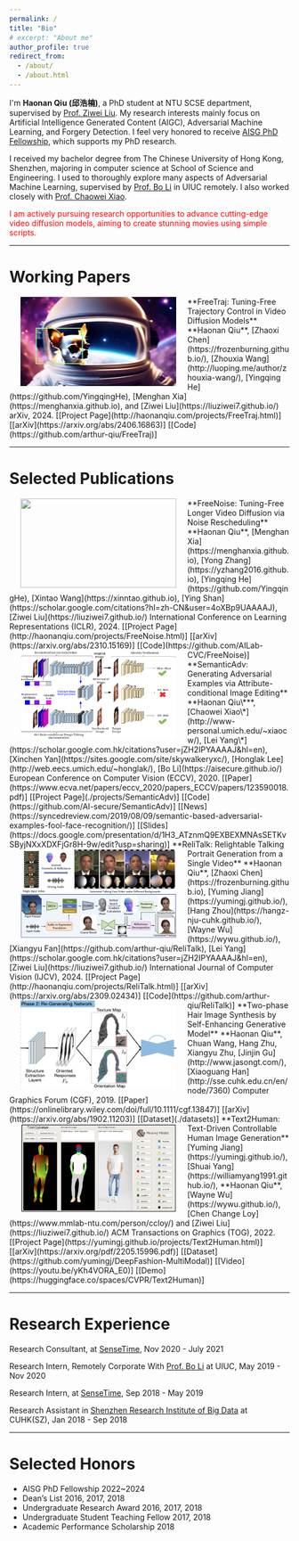 ```yaml
---
permalink: /
title: "Bio"
# excerpt: "About me"
author_profile: true
redirect_from: 
  - /about/
  - /about.html
---
```


I'm **Haonan Qiu (邱浩楠)**, a PhD student at NTU SCSE department, supervised by [Prof. Ziwei Liu](https://liuziwei7.github.io/). My research interests mainly focus on Artificial Intelligence Generated Content (AIGC), Adversarial Machine Learning, and Forgery Detection. I feel very honored to receive [AISG PhD Fellowship](https://aisingapore.org/research/phd-fellowship-programme/), which supports my PhD research. 

I received my bachelor degree from The Chinese University of Hong Kong, Shenzhen, majoring in computer science at School of Science and Engineering. I used to thoroughly explore many aspects of Adversarial Machine Learning, supervised by [Prof. Bo Li](https://aisecure.github.io/) in UIUC remotely. I also worked closely with [Prof. Chaowei Xiao](http://www-personal.umich.edu/~xiaocw/). 

<font color='red'> I am actively pursuing research opportunities to advance cutting-edge video diffusion models, aiming to create stunning movies using simple scripts. </font>

<!-- To junior PhD/master/undergraduate students at CUHKSZ or NTU: if you would like to chat about life, career plans, or research ideas related to AIGC, feel free to email me to schedule a meeting. I will dedicate 30 mins every week for such meetings.  -->


---

# Working Papers

<img src='./files/freetraj.gif' style='float:left;width:280px;height:160px;margin-left:20px;margin-right:20px'/>
**FreeTraj: Tuning-Free Trajectory Control in Video Diffusion Models**    
**Haonan Qiu**, [Zhaoxi Chen](https://frozenburning.github.io/), [Zhouxia Wang](http://luoping.me/author/zhouxia-wang/), [Yingqing He](https://github.com/YingqingHe), [Menghan Xia](https://menghanxia.github.io), and [Ziwei Liu](https://liuziwei7.github.io/)    
arXiv, 2024.
[[Project Page](http://haonanqiu.com/projects/FreeTraj.html)] [[arXiv](https://arxiv.org/abs/2406.16863)] [[Code](https://github.com/arthur-qiu/FreeTraj)]

---

# Selected Publications

<img src='./files/freenoise.gif' style='float:left;width:280px;height:160px;margin-left:20px;margin-right:20px'/>
**FreeNoise: Tuning-Free Longer Video Diffusion via Noise Rescheduling**    
**Haonan Qiu**, [Menghan Xia](https://menghanxia.github.io), [Yong Zhang](https://yzhang2016.github.io), [Yingqing He](https://github.com/YingqingHe), [Xintao Wang](https://xinntao.github.io), [Ying Shan](https://scholar.google.com/citations?hl=zh-CN&user=4oXBp9UAAAAJ), [Ziwei Liu](https://liuziwei7.github.io/)    
International Conference on Learning Representations (ICLR), 2024.
[[Project Page](http://haonanqiu.com/projects/FreeNoise.html)] [[arXiv](https://arxiv.org/abs/2310.15169)] [[Code](https://github.com/AILab-CVC/FreeNoise)]

<img src='./files/semanticadv.png' style='float:left;width:280px;height:160px;margin-left:20px;margin-right:20px'/>
**SemanticAdv: Generating Adversarial Examples via Attribute-conditional Image Editing**     
**Haonan Qiu\***, [Chaowei Xiao\*](http://www-personal.umich.edu/~xiaocw/), [Lei Yang\*](https://scholar.google.com.hk/citations?user=jZH2IPYAAAAJ&hl=en), [Xinchen Yan](https://sites.google.com/site/skywalkeryxc/), [Honglak Lee](http://web.eecs.umich.edu/~honglak/), [Bo Li](https://aisecure.github.io/)  
European Conference on Computer Vision (ECCV), 2020.
[[Paper](https://www.ecva.net/papers/eccv_2020/papers_ECCV/papers/123590018.pdf)] [[Project Page](./projects/SemanticAdv)] [[Code](https://github.com/AI-secure/SemanticAdv)] [[News](https://syncedreview.com/2019/08/09/semantic-based-adversarial-examples-fool-face-recognition/)] [[Slides](https://docs.google.com/presentation/d/1H3_ATznmQ9EXBEXMNAsSETKvSByjNXxXDXFjGr8H-9w/edit?usp=sharing)] 

<img src='./files/relitalk.png' style='float:left;width:280px;height:160px;margin-left:20px;margin-right:20px'/>
**ReliTalk: Relightable Talking Portrait Generation from a Single Video**     
**Haonan Qiu**, [Zhaoxi Chen](https://frozenburning.github.io), [Yuming Jiang](https://yumingj.github.io/), [Hang Zhou](https://hangz-nju-cuhk.github.io/), [Wayne Wu](https://wywu.github.io/), [Xiangyu Fan](https://github.com/arthur-qiu/ReliTalk), [Lei Yang](https://scholar.google.com.hk/citations?user=jZH2IPYAAAAJ&hl=en), [Ziwei Liu](https://liuziwei7.github.io/)    
International Journal of Computer Vision (IJCV), 2024.
[[Project Page](http://haonanqiu.com/projects/ReliTalk.html)] [[arXiv](https://arxiv.org/abs/2309.02434)] [[Code](https://github.com/arthur-qiu/ReliTalk)]

<img src='./files/hairgan.png' style='float:left;width:280px;height:160px;margin-left:20px;margin-right:20px'/>
**Two-phase Hair Image Synthesis by Self-Enhancing Generative Model**   
**Haonan Qiu**, Chuan Wang, Hang Zhu, Xiangyu Zhu, [Jinjin Gu](http://www.jasongt.com/), [Xiaoguang Han](http://sse.cuhk.edu.cn/en/node/7360)   
Computer Graphics Forum (CGF), 2019.
[[Paper](https://onlinelibrary.wiley.com/doi/full/10.1111/cgf.13847)] [[arXiv](https://arxiv.org/abs/1902.11203)] [[Dataset](./datasets)]

<img src='./files/text2human.png' style='float:left;width:280px;height:160px;margin-left:20px;margin-right:20px'/>
**Text2Human: Text-Driven Controllable Human Image Generation**   
[Yuming Jiang](https://yumingj.github.io/), [Shuai Yang](https://williamyang1991.github.io/), **Haonan Qiu**, [Wayne Wu](https://wywu.github.io/), [Chen Change Loy](https://www.mmlab-ntu.com/person/ccloy/) and [Ziwei Liu](https://liuziwei7.github.io/)   
ACM Transactions on Graphics (TOG), 2022.
[[Project Page](https://yumingj.github.io/projects/Text2Human.html)] [[arXiv](https://arxiv.org/pdf/2205.15996.pdf)] [[Dataset](https://github.com/yumingj/DeepFashion-MultiModal)] [[Video](https://youtu.be/yKh4VORA_E0)] [[Demo](https://huggingface.co/spaces/CVPR/Text2Human)]

<!-- <img src='./files/edgerob.png' style='float:left;width:280px;height:160px;margin-left:20px;margin-right:20px'/>
**Can Shape Structure Features Improve Model Robustness under Diverse Adversarial Settings?**   
[Mingjie Sun\*](https://eric-mingjie.github.io/), [Zichao Li\*](https://zichaoli.github.io/), [Chaowei Xiao\*](http://www-personal.umich.edu/~xiaocw/), **Haonan Qiu**, [Bhavya Kailkhura](https://scholar.google.com/citations?user=SQpJmOgAAAAJ&hl=en), [Mingyan Liu](https://liu.engin.umich.edu/), [Bo Li](https://aisecure.github.io/)   
International Conference on Computer Vision (ICCV), 2021.
[[Paper](https://openaccess.thecvf.com/content/ICCV2021/papers/Sun_Can_Shape_Structure_Features_Improve_Model_Robustness_Under_Diverse_Adversarial_ICCV_2021_paper.pdf)] -->

---

# Research Experience

Research Consultant, at [SenseTime](https://www.sensetime.com/),  Nov 2020 - July 2021

Research Intern, Remotely Corporate With [Prof. Bo Li](https://aisecure.github.io/) at UIUC,  May 2019 - Nov 2020

Research Intern, at [SenseTime](https://www.sensetime.com/),  Sep 2018 - May 2019 

Research Assistant in [Shenzhen Research Institute of Big Data](http://www.sribd.cn/index.php/en/) at CUHK(SZ),  Jan 2018 - Sep 2018

---

# Selected Honors

* AISG PhD Fellowship 2022~2024
* Dean’s List  2016, 2017, 2018
* Undergraduate Research Award  2016, 2017, 2018
* Undergraduate Student Teaching Fellow  2017, 2018
* Academic Performance Scholarship  2018

<!--
---
# CV
<iframe id='cv' src="https://docs.google.com/gview?url=http://arthur-qiu.github.io/files/cv_haonan.pdf&embedded=true" style="width:800px; height:1200px;" frameborder="0"></iframe>
-->
